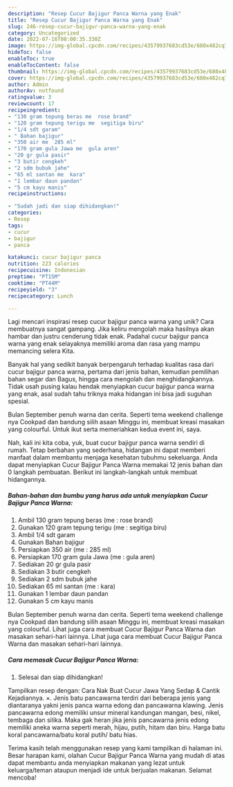 ```yaml
---
description: "Resep Cucur Bajigur Panca Warna yang Enak"
title: "Resep Cucur Bajigur Panca Warna yang Enak"
slug: 246-resep-cucur-bajigur-panca-warna-yang-enak
category: Uncategorized
date: 2022-07-16T08:00:35.330Z
image: https://img-global.cpcdn.com/recipes/43579937683cd53e/680x482cq70/cucur-bajigur-panca-warna-foto-resep-utama.jpg
hideToc: false
enableToc: true
enableTocContent: false
thumbnail: https://img-global.cpcdn.com/recipes/43579937683cd53e/680x482cq70/cucur-bajigur-panca-warna-foto-resep-utama.jpg
cover: https://img-global.cpcdn.com/recipes/43579937683cd53e/680x482cq70/cucur-bajigur-panca-warna-foto-resep-utama.jpg
author: Admin
authorAv: notfound
ratingvalue: 3
reviewcount: 17
recipeingredient:
- "130 gram tepung beras me  rose brand"
- "120 gram tepung terigu me  segitiga biru"
- "1/4 sdt garam"
- " Bahan bajigur"
- "350 air me  285 ml"
- "170 gram gula Jawa me  gula aren"
- "20 gr gula pasir"
- "3 butir cengkeh"
- "2 sdm bubuk jahe"
- "65 ml santan me  kara"
- "1 lembar daun pandan"
- "5 cm kayu manis"
recipeinstructions:

- "Sudah jadi dan siap dihidangkan!"
categories:
- Resep
tags:
- cucur
- bajigur
- panca

katakunci: cucur bajigur panca 
nutrition: 223 calories
recipecuisine: Indonesian
preptime: "PT15M"
cooktime: "PT44M"
recipeyield: "3"
recipecategory: Lunch

---
```





Lagi mencari inspirasi resep cucur bajigur panca warna yang unik? Cara membuatnya sangat gampang. Jika keliru mengolah maka hasilnya akan hambar dan justru cenderung tidak enak. Padahal cucur bajigur panca warna yang enak selayaknya memiliki aroma dan rasa yang mampu memancing selera Kita.





Banyak hal yang sedikit banyak berpengaruh terhadap kualitas rasa dari cucur bajigur panca warna, pertama dari jenis bahan, kemudian pemilihan bahan segar dan Bagus, hingga cara mengolah dan menghidangkannya. Tidak usah pusing kalau hendak menyiapkan cucur bajigur panca warna yang enak,      asal sudah tahu triknya maka hidangan ini bisa jadi suguhan spesial.














Bulan September penuh warna dan cerita. Seperti tema weekend challenge nya Cookpad dan bandung silih asaan Minggu ini, membuat kreasi masakan yang colourful. Untuk ikut serta memeriahkan kedua event ini, saya.






Nah, kali ini kita coba, yuk, buat cucur bajigur panca warna sendiri di rumah. Tetap berbahan yang sederhana, hidangan ini dapat memberi manfaat dalam membantu menjaga kesehatan tubuhmu sekeluarga. Anda dapat menyiapkan Cucur Bajigur Panca Warna memakai 12 jenis bahan dan 0 langkah pembuatan. Berikut ini langkah-langkah untuk membuat hidangannya.

<!--inarticleads1-->

##### Bahan-bahan dan bumbu yang harus ada untuk menyiapkan Cucur Bajigur Panca Warna:

1. Ambil 130 gram tepung beras (me : rose brand)
1. Gunakan 120 gram tepung terigu (me : segitiga biru)
1. Ambil 1/4 sdt garam
1. Gunakan  Bahan bajigur
1. Persiapkan 350 air (me : 285 ml)
1. Persiapkan 170 gram gula Jawa (me : gula aren)
1. Sediakan 20 gr gula pasir
1. Sediakan 3 butir cengkeh
1. Sediakan 2 sdm bubuk jahe
1. Sediakan 65 ml santan (me : kara)
1. Gunakan 1 lembar daun pandan
1. Gunakan 5 cm kayu manis


Bulan September penuh warna dan cerita. Seperti tema weekend challenge nya Cookpad dan bandung silih asaan Minggu ini, membuat kreasi masakan yang colourful. Lihat juga cara membuat Cucur Bajigur Panca Warna dan masakan sehari-hari lainnya. Lihat juga cara membuat Cucur Bajigur Panca Warna dan masakan sehari-hari lainnya. 

<!--inarticleads2-->

##### Cara memasak Cucur Bajigur Panca Warna:


1. Selesai dan siap dihidangkan!

Tampilkan resep dengan: Cara Nak Buat Cucur Jawa Yang Sedap &amp; Cantik Kejadiannya. ×. Jenis batu pancawarna terdiri dari beberapa jenis yang diantaranya yakni jenis panca warna edong dan pancawarna klawing. Jenis pancawarna edong memiliki unsur mineral kandungan mangan, besi, nikel, tembaga dan silika. Maka gak heran jika jenis pancawarna jenis edong memiliki aneka warna seperti merah, hijau, putih, hitam dan biru. Harga batu koral pancawarna/batu koral putih/ batu hias. 

Terima kasih telah menggunakan resep yang kami tampilkan di halaman ini. Besar harapan kami, olahan Cucur Bajigur Panca Warna yang mudah di atas dapat membantu anda menyiapkan makanan yang lezat untuk keluarga/teman ataupun menjadi ide untuk berjualan makanan. Selamat mencoba!
